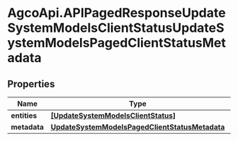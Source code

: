 # AgcoApi.APIPagedResponseUpdateSystemModelsClientStatusUpdateSystemModelsPagedClientStatusMetadata

## Properties

Name | Type | Description | Notes
------------ | ------------- | ------------- | -------------
**entities** | [**[UpdateSystemModelsClientStatus]**](UpdateSystemModelsClientStatus.md) |  | [readonly] 
**metadata** | [**UpdateSystemModelsPagedClientStatusMetadata**](UpdateSystemModelsPagedClientStatusMetadata.md) |  | 


